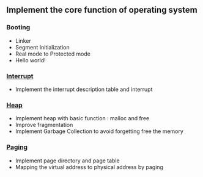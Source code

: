 ## Implement the core function of operating system
### Booting
* Linker
* Segment Initialization
* Real mode to Protected mode
* Hello world!

### [Interrupt](<https://github.com/WeiHongWi/myos/tree/main/src/idt>)
* Implement the interrupt description table and interrupt

### [Heap](<https://github.com/WeiHongWi/myos/tree/main/src/memory/heap>)
* Implement heap with basic function : malloc and free
* Improve fragmentation
* Implement Garbage Collection to avoid forgetting free the memory

### [Paging](<https://github.com/WeiHongWi/myos/tree/main/build/memory/paging>)
* Implement page directory and page table
* Mapping the virtual address to physical address by paging
